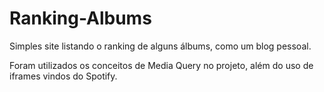 # Ranking-Albums

Simples site listando o ranking de alguns álbums, como um blog pessoal.

Foram utilizados os conceitos de Media Query no projeto, além do uso de iframes vindos do Spotify.

